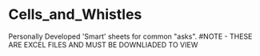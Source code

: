 # Cells_and_Whistles
Personally Developed 'Smart' sheets for common "asks". 
#NOTE - THESE ARE EXCEL FILES AND MUST BE DOWNLIADED TO VIEW
